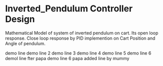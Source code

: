 # Inverted_Pendulum Controller Design
Mathematical Model of system of inverted pendulum on cart.
Its open loop response.
Close loop response by PID implemention on Cart Position and Angle of pendulum.  



demo line
demo line 2
demo line 3
demo line 4
demo line 5
demo line 6
 demol line fter papa
 demo line 6 papa
added line by mummy
